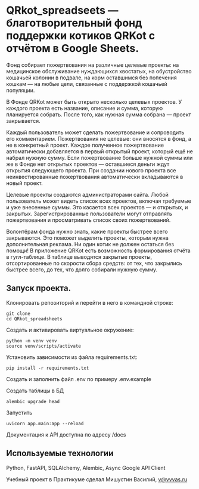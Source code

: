 # QRkot_spreadseets — благотворительный фонд поддержки котиков QRKot с отчётом в Google Sheets.

Фонд собирает пожертвования на различные целевые проекты: на медицинское обслуживание нуждающихся хвостатых, на обустройство кошачьей колонии в подвале, на корм оставшимся без попечения кошкам — на любые цели, связанные с поддержкой кошачьей популяции.

В Фонде QRKot может быть открыто несколько целевых проектов. У каждого проекта есть название, описание и сумма, которую планируется собрать. После того, как нужная сумма собрана — проект закрывается.

Каждый пользователь может сделать пожертвование и сопроводить его комментарием. Пожертвования не целевые: они вносятся в фонд, а не в конкретный проект. Каждое полученное пожертвование автоматически добавляется в первый открытый проект, который ещё не набрал нужную сумму. Если пожертвование больше нужной суммы или же в Фонде нет открытых проектов — оставшиеся деньги ждут открытия следующего проекта. При создании нового проекта все неинвестированные пожертвования автоматически вкладываются в новый проект.

Целевые проекты создаются администраторами сайта. 
Любой пользователь может видеть список всех проектов, включая требуемые и уже внесенные суммы. Это касается всех проектов — и открытых, и закрытых.
Зарегистрированные пользователи могут отправлять пожертвования и просматривать список своих пожертвований.

Волонтёрам фонда нужно знать, какие проекты быстрее всего закрываются. Это поможет выделить проекты, которым нужна дополнительная реклама. Ни один котик не должен остаться без помощи! В приложение QRKot есть возможность формирования отчёта в гугл-таблице. В таблице выводятся закрытые проекты, отсортированные по скорости сбора средств: от тех, что закрылись быстрее всего, до тех, что долго собирали нужную сумму.

## Запуск проекта.

Клонировать репозиторий и перейти в него в командной строке:

```
git clone  
cd QRkot_spreadsheets
```

Cоздать и активировать виртуальное окружение:

```
python -m venv venv  
source venv/scripts/activate
```

Установить зависимости из файла requirements.txt:

```
pip install -r requirements.txt
```

Создать и заполнить файл .env по примеру .env.example

Создать таблицы в БД

```
alembic upgrade head
```

Запустить

```
uvicorn app.main:app --reload
```

Документация к API доступна по адресу /docs

## Используемые технологии
Python, FastAPI, SQLAlchemy, Alembic, Async Google API Client

Учебный проект в Практикуме сделал Мишустин Василий, v@vvvas.ru
